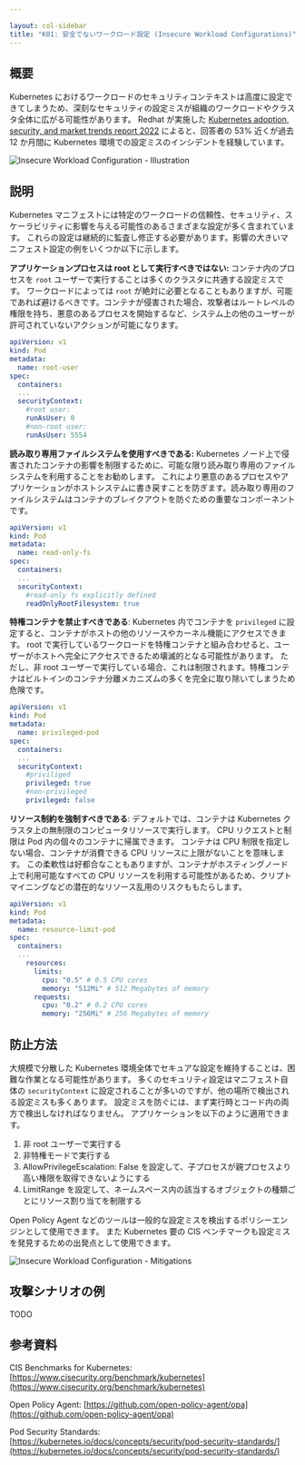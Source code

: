 ```yaml
---

layout: col-sidebar
title: "K01: 安全でないワークロード設定 (Insecure Workload Configurations)"
---
```


## 概要

Kubernetes におけるワークロードのセキュリティコンテキストは高度に設定できてしまうため、深刻なセキュリティの設定ミスが組織のワークロードやクラスタ全体に広がる可能性があります。
Redhat が実施した [Kubernetes adoption, security, and market trends report 2022](https://www.redhat.com/en/resources/kubernetes-adoption-security-market-trends-overview) によると、回答者の 53% 近くが過去 12 か月間に Kubernetes 環境での設定ミスのインシデントを経験しています。







![Insecure Workload Configuration - Illustration](../../../assets/images/K01-2022.gif)


## 説明

Kubernetes マニフェストには特定のワークロードの信頼性、セキュリティ、スケーラビリティに影響を与える可能性のあるさまざまな設定が多く含まれています。
これらの設定は継続的に監査し修正する必要があります。影響の大きいマニフェスト設定の例をいくつか以下に示します。



**アプリケーションプロセスは root として実行すべきではない:** コンテナ内のプロセスを `root` ユーザーで実行することは多くのクラスタに共通する設定ミスです。
ワークロードによっては `root` が絶対に必要となることもありますが、可能であれば避けるべきです。コンテナが侵害された場合、攻撃者はルートレベルの権限を持ち、悪意のあるプロセスを開始するなど、システム上の他のユーザーが許可されていないアクションが可能になります。





```yaml
apiVersion: v1  
kind: Pod  
metadata:  
  name: root-user
spec:  
  containers:
  ...
  securityContext:  
    #root user:
    runAsUser: 0
    #non-root user:
    runAsUser: 5554
```

**読み取り専用ファイルシステムを使用すべきである:** Kubernetes ノード上で侵害されたコンテナの影響を制限するために、可能な限り読み取り専用のファイルシステムを利用することをお勧めします。
これにより悪意のあるプロセスやアプリケーションがホストシステムに書き戻すことを防ぎます。読み取り専用のファイルシステムはコンテナのブレイクアウトを防ぐための重要なコンポーネントです。




```yaml
apiVersion: v1  
kind: Pod  
metadata:  
  name: read-only-fs
spec:  
  containers:  
  ...
  securityContext:  
    #read-only fs explicitly defined
    readOnlyRootFilesystem: true
```

**特権コンテナを禁止すべきである**: Kubernetes 内でコンテナを `privileged` に設定すると、コンテナがホストの他のリソースやカーネル機能にアクセスできます。
root で実行しているワークロードを特権コンテナと組み合わせると、ユーザーがホストへ完全にアクセスできるため壊滅的となる可能性があります。
ただし、非 root ユーザーで実行している場合、これは制限されます。特権コンテナはビルトインのコンテナ分離メカニズムの多くを完全に取り除いてしまうため危険です。





```yaml
apiVersion: v1  
kind: Pod  
metadata:  
  name: privileged-pod
spec:  
  containers:  
  ...
  securityContext:  
    #priviliged 
    privileged: true
    #non-privileged 
    privileged: false
```

**リソース制約を強制すべきである**: デフォルトでは、コンテナは Kubernetes クラスタ上の無制限のコンピュータリソースで実行します。
CPU リクエストと制限は Pod 内の個々のコンテナに帰属できます。
コンテナは CPU 制限を指定しない場合、コンテナが消費できる CPU リソースに上限がないことを意味します。
この柔軟性は好都合なこともありますが、コンテナがホスティングノード上で利用可能なすべての CPU リソースを利用する可能性があるため、クリプトマイニングなどの潜在的なリソース乱用のリスクももたらします。





```yaml
apiVersion: v1
kind: Pod
metadata:
  name: resource-limit-pod
spec:
  containers:
  ...
    resources:
      limits:
        cpu: "0.5" # 0.5 CPU cores
        memory: "512Mi" # 512 Megabytes of memory
      requests:
        cpu: "0.2" # 0.2 CPU cores
        memory: "256Mi" # 256 Megabytes of memory
```

## 防止方法

大規模で分散した Kubernetes 環境全体でセキュアな設定を維持することは、困難な作業となる可能性があります。
多くのセキュリティ設定はマニフェスト自体の `securityContext` に設定されることが多いのですが、他の場所で検出される設定ミスも多くあります。
設定ミスを防ぐには、まず実行時とコード内の両方で検出しなければなりません。
アプリケーションを以下のように適用できます。



1. 非 root ユーザーで実行する
2. 非特権モードで実行する
3. AllowPrivilegeEscalation: False を設定して、子プロセスが親プロセスより高い権限を取得できないようにする
4. LimitRange を設定して、ネームスペース内の該当するオブジェクトの種類ごとにリソース割り当てを制限する



Open Policy Agent などのツールは一般的な設定ミスを検出するポリシーエンジンとして使用できます。
また Kubernetes 要の CIS ベンチマークも設定ミスを発見するための出発点として使用できます。


![Insecure Workload Configuration - Mitigations](../../../assets/images/K01-2022-mitigation.gif)


## 攻撃シナリオの例

TODO

## 参考資料

CIS Benchmarks for Kubernetes:
[https://www.cisecurity.org/benchmark/kubernetes](https://www.cisecurity.org/benchmark/kubernetes)

Open Policy Agent:
[https://github.com/open-policy-agent/opa](https://github.com/open-policy-agent/opa)

Pod Security Standards:
[https://kubernetes.io/docs/concepts/security/pod-security-standards/](https://kubernetes.io/docs/concepts/security/pod-security-standards/)
